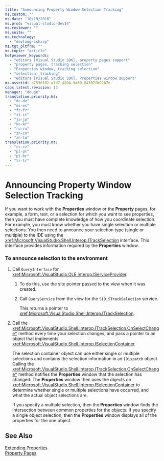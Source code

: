 ```yaml
---
title: "Announcing Property Window Selection Tracking"
ms.custom: ""
ms.date: "10/19/2016"
ms.prod: "visual-studio-dev14"
ms.reviewer: ""
ms.suite: ""
ms.technology: 
  - "devlang-csharp"
ms.tgt_pltfrm: ""
ms.topic: "article"
helpviewer_keywords: 
  - "editors [Visual Studio SDK], property pages support"
  - "property pages, tracking selection"
  - "Properties window, tracking selection"
  - "selection, tracking"
  - "editors [Visual Studio SDK], Properties window support"
ms.assetid: a7536f82-afd7-4894-9a60-84307fb92b7e
caps.latest.revision: 13
manager: "douge"
translation.priority.ht: 
  - "de-de"
  - "es-es"
  - "fr-fr"
  - "it-it"
  - "ja-jp"
  - "ko-kr"
  - "ru-ru"
  - "zh-cn"
  - "zh-tw"
translation.priority.mt: 
  - "cs-cz"
  - "pl-pl"
  - "pt-br"
  - "tr-tr"
---
```

# Announcing Property Window Selection Tracking
If you want to work with the **Properties** window or the **Property** pages, for example, a form, text, or a selection for which you want to see properties, then you must have complete knowledge of how you coordinate selection. For example, you must know whether you have single selection or multiple selections. You then need to announce your selection type (single or multiple) to the IDE using the <xref:Microsoft.VisualStudio.Shell.Interop.ITrackSelection> interface. This interface provides information required by the **Properties** window.  
  
### To announce selection to the environment  
  
1.  Call `QueryInterface` for <xref:Microsoft.VisualStudio.OLE.Interop.IServiceProvider>.  
  
    1.  To do this, use the site pointer passed to the view when it was created.  
  
    2.  Call `QueryService` from the view for the `SID_STrackSelection` service.  
  
         This returns a pointer to <xref:Microsoft.VisualStudio.Shell.Interop.ITrackSelection>.  
  
2.  Call the <xref:Microsoft.VisualStudio.Shell.Interop.ITrackSelection.OnSelectChange*> method every time your selection changes, and pass a pointer to an object that implements <xref:Microsoft.VisualStudio.Shell.Interop.ISelectionContainer>.  
  
     The selection container object can use either single or multiple selections and contains the selection information in an `IDispatch` object. Calling the <xref:Microsoft.VisualStudio.Shell.Interop.ITrackSelection.OnSelectChange*> method notifies the **Properties** window that the selection has changed. The **Properties** window then uses the objects on <xref:Microsoft.VisualStudio.Shell.Interop.ISelectionContainer> to determine whether single or multiple selections have occurred, and what the actual object selections are.  
  
     If you specify a multiple selection, then the **Properties** window finds the intersection between common properties for the objects. If you specify a single object selection, then the **Properties** window displays all of the properties for the one object.  
  
## See Also  
 [Extending Properties](../extensibility-internals/extending-properties.md)   
 [Property Pages](../extensibility-internals/property-pages.md)